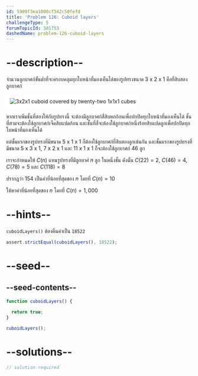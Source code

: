 ```yaml
---
id: 5900f3ea1000cf542c50fefd
title: 'Problem 126: Cuboid layers'
challengeType: 5
forumTopicId: 301753
dashedName: problem-126-cuboid-layers
---
```


# --description--

จำนวนลูกบาศก์ขั้นต่ำที่จะครอบคลุมทุกใบหน้าที่มองเห็นได้ของรูปทรงขนาด 3 x 2 x 1 คือยี่สิบสองลูกบาศก์

<img class="img-responsive center-block" alt="3x2x1 cuboid covered by twenty-two 1x1x1 cubes" src="https://cdn.freecodecamp.org/curriculum/project-euler/cuboid-layers.png" style="background-color: white; padding: 10px;">

หากเราเพิ่มชั้นที่สองให้กับรูปทรงนี้ จะต้องมีลูกบาศก์สี่สิบหกก้อนเพื่อปกปิดทุกใบหน้าที่มองเห็นได้ ชั้นที่สามจะต้องใช้ลูกบาศก์เจ็ดสิบแปดก้อน และชั้นที่สี่จะต้องใช้ลูกบาศก์หนึ่งร้อยสิบแปดลูกเพื่อปกปิดทุกใบหน้าที่มองเห็นได้

แต่ชั้นแรกของรูปทรงที่มีขนาด 5 x 1 x 1 ก็ต้องใช้ลูกบาศก์ยี่สิบสองลูกเช่นกัน และชั้นแรกของรูปทรงที่มีขนาด 5 x 3 x 1, 7 x 2 x 1 และ 11 x 1 x 1 ก็จะต้องใช้ลูกบาศก์ 46 ลูก

เราจะกำหนดให้ $C(n)$ แทนรูปทรงที่มีลูกบาศ์ $n$ ลูก ในหนึ่งชั้น ดังนั้น $C(22) = 2$, $C(46) = 4$, $C(78) = 5$ และ $C(118) = 8$

ปรากฎว่า 154 เป็นค่าที่น้อยที่สุดของ $n$ โดยที่ $C(n) = 10$

ให้หาค่าที่น้อยที่สุดของ $n$ โดยที่ $C(n) = 1,000$

# --hints--

`cuboidLayers()` ต้องคืนค่าเป็น `18522`

```js
assert.strictEqual(cuboidLayers(), 18522);
```

# --seed--

## --seed-contents--

```js
function cuboidLayers() {

  return true;
}

cuboidLayers();
```

# --solutions--

```js
// solution required
```
